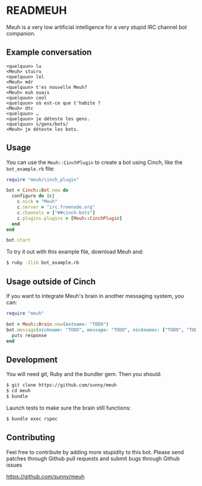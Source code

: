 READMEUH
========

Meuh is a very low artificial intelligence for a very stupid IRC channel bot
companion.

Example conversation
--------------------

    <quelquun> lu
    <Meuh> stucru
    <quelquun> lol
    <Meuh> mdr
    <quelquun> t'es nouvelle Meuh?
    <Meuh> euh ouais
    <quelquun> cool
    <quelquun> où est-ce que t'habite ?
    <Meuh> dtc
    <quelquun> …
    <quelquun> je déteste les gens.
    <quelquun> s/gens/bots/
    <Meuh> je déteste les bots.


Usage
-----

You can use the `Meuh::CinchPlugin` to create a bot using Cinch, like the
`bot_example.rb` file:

```rb
require "meuh/cinch_plugin"

bot = Cinch::Bot.new do
  configure do |c|
    c.nick = "Meuh"
    c.server = "irc.freenode.org"
    c.channels = ["##cinch-bots"]
    c.plugins.plugins = [Meuh::CinchPlugin]
  end
end

bot.start
```

To try it out with this example file, download Meuh and:

```sh
$ ruby -Ilib bot_example.rb
```


Usage outside of Cinch
-----------------------

If you want to integrate Meuh's brain in another messaging system, you can:

```rb
require "meuh"

bot = Meuh::Brain.new(botname: "TODO")
bot.message(nickname: "TODO", message: "TODO", nicknames: ["TODO", "TODO"]) do |response|
  puts response
end
```

Development
-----------

You will need git, Ruby and the bundler gem. Then you should:

```sh
$ git clone https://github.com/sunny/meuh
$ cd meuh
$ bundle
```

Launch tests to make sure the brain still functions:

```sh
$ bundle exec rspec
```


Contributing
------------

Feel free to contribute by adding more stupidity to this bot. Please send
patches through Github pull requests and submit bugs through Github issues

https://github.com/sunny/meuh
